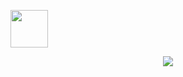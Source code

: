 <p>
    <img height="60" src="https://emoji.gg/assets/emoji/7333-parrotdance.gif">
</p>
<p align="center">
    <img src="https://readme-typing-svg.herokuapp.com/?font=Tourney&center=true&color=2CFF00&size=40&width=350&height=80&lines=Dídac%20Fernández"/>
</p>
